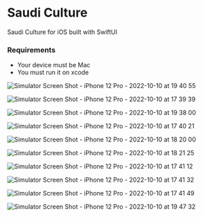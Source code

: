 # Saudi Culture
Saudi Culture for iOS built with SwiftUI


### Requirements
- Your device must be Mac 
- You must run it on xcode


![Simulator Screen Shot - iPhone 12 Pro - 2022-10-10 at 19 40 55](https://user-images.githubusercontent.com/42190049/194914773-ffc3d825-6fde-425a-9e03-3276e0be60fd.png)


![Simulator Screen Shot - iPhone 12 Pro - 2022-10-10 at 17 39 39](https://user-images.githubusercontent.com/42190049/194891784-e14fe977-a3e7-4325-a29d-fffad15ef894.png)



![Simulator Screen Shot - iPhone 12 Pro - 2022-10-10 at 19 38 00](https://user-images.githubusercontent.com/42190049/194914309-70d8c5ae-1bb3-4935-a8eb-8e175c602778.png)


![Simulator Screen Shot - iPhone 12 Pro - 2022-10-10 at 17 40 21](https://user-images.githubusercontent.com/42190049/194891931-b69a4502-405f-4108-a72d-b7a043798770.png)



![Simulator Screen Shot - iPhone 12 Pro - 2022-10-10 at 18 20 00](https://user-images.githubusercontent.com/42190049/194900406-958b84e8-3e3e-4a86-ac05-7795a036748a.png)

![Simulator Screen Shot - iPhone 12 Pro - 2022-10-10 at 18 21 25](https://user-images.githubusercontent.com/42190049/194900705-ed2b7229-c2b9-48b2-9671-3be00efa008c.png)




![Simulator Screen Shot - iPhone 12 Pro - 2022-10-10 at 17 41 12](https://user-images.githubusercontent.com/42190049/194892110-20ca7c70-267a-4710-bb06-35ee46fcd669.png)


![Simulator Screen Shot - iPhone 12 Pro - 2022-10-10 at 17 41 32](https://user-images.githubusercontent.com/42190049/194892177-f1c3a862-0828-4d04-94f7-6372ffb84026.png)


![Simulator Screen Shot - iPhone 12 Pro - 2022-10-10 at 17 41 49](https://user-images.githubusercontent.com/42190049/194892245-047dce86-2b63-4395-8fe1-8321b2b31654.png)

![Simulator Screen Shot - iPhone 12 Pro - 2022-10-10 at 19 47 32](https://user-images.githubusercontent.com/42190049/194915767-a66fb6eb-1392-4014-961e-b11eeb878c70.png)




